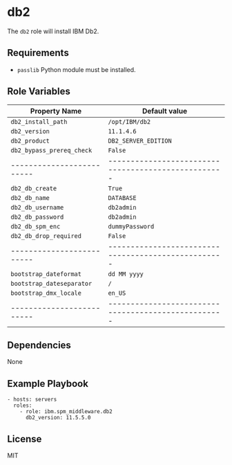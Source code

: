 # db2

The `db2` role will install IBM Db2.

## Requirements

* `passlib` Python module must be installed.

## Role Variables

| Property Name             | Default value                                       |
| ------------------------- | --------------------------------------------------- |
| `db2_install_path`        | `/opt/IBM/db2`                                      |
| `db2_version`             | `11.1.4.6`                                          |
| `db2_product`             | `DB2_SERVER_EDITION`                                |
| `db2_bypass_prereq_check` | `False`                                             |
| ------------------------- | --------------------------------------------------- |
| `db2_db_create`           | `True`                                              |
| `db2_db_name`             | `DATABASE`                                          |
| `db2_db_username`         | `db2admin`                    |
| `db2_db_password`         | `db2admin`               |
| `db2_db_spm_enc`          | `dummyPassword`            |
| `db2_db_drop_required`    | `False`                                             |
| ------------------------- | --------------------------------------------------- |
| `bootstrap_dateformat`    | `dd MM yyyy`                                        |
| `bootstrap_dateseparator` | `/`                                                 |
| `bootstrap_dmx_locale`    | `en_US`                                             |
| ------------------------- | --------------------------------------------------- |

## Dependencies

None

## Example Playbook

```
- hosts: servers
  roles:
    - role: ibm.spm_middleware.db2
      db2_version: 11.5.5.0
```

## License

MIT
